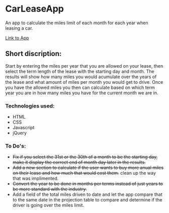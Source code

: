 # CarLeaseApp
An app to calculate the miles limit of each month for each year when leasing a car.

[Link to App](https://amir5000.github.io/CarLeaseApp)

## Short discription:
Start by entering the miles per year that you are allowed on your lease, then select the term length of the lease with the starting day and month. The results will show how many miles you would acumulate over the years of the lease and what amount of miles per month you would get to drive. 
Once you have the allowed miles you then can calculate based on which term year you are in how many miles you have for the current month we are in.

### Technologies used:
* HTML
* CSS
* Javascript
* jQuery

### To Do's:
* ~~Fix if you select the 31st or the 30th of a month to be the starting day, make it display the correct end of month day later in the results.~~
* ~~Add a new section to calculate if the user wants to buy more anual miles on their lease and how much that would cost them.~~ clean up the way that was implimented.
* ~~Convert the year to be done in months per terms instead of just years to be more standard with the industry.~~
* Add a field of the total miles driven to date and let the app compare that to the same date in the projection table to compare and determine if the driver is going over the miles limit.
